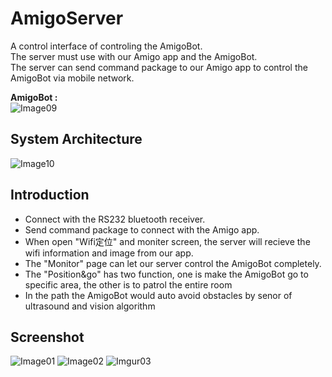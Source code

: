 # AmigoServer
A control interface of controling the AmigoBot.<br>
The server must use with our Amigo app and the AmigoBot.<br>
The server can send command package to our Amigo app to control the AmigoBot via mobile network.

**AmigoBot :**<br>
![Image09](https://github.com/EricSyu/Amigo/blob/master/image/09.jpg?raw=true "AmigoBot")

## System Architecture
![Image10](https://github.com/EricSyu/Amigo/blob/master/image/10.PNG?raw=true)

## Introduction
* Connect with the RS232 bluetooth receiver.
* Send command package to connect with the Amigo app.
* When open "Wifi定位" and moniter screen, the server will recieve the wifi information and image from our app.
* The "Monitor" page can let our server control the AmigoBot completely.
* The "Position&go"  has  two function, one is make the AmigoBot go to specific area, the other is to patrol  the entire room
* In the path the AmigoBot would auto avoid obstacles by  senor of ultrasound and vision algorithm 
## Screenshot
![Image01](https://github.com/EricSyu/AmigoServer/blob/master/image/01.png?raw=true)
![Image02](https://github.com/EricSyu/AmigoServer/blob/master/image/02.png?raw=true)
![Imgur03](https://i.imgur.com/FKoEtTA.png)
